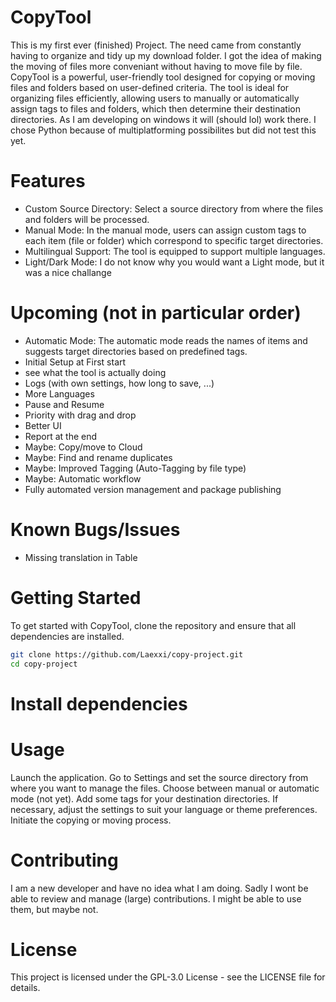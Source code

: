 # CopyTool

This is my first ever (finished) Project. The need came from constantly having to organize and tidy up my download folder. I got the idea of making the moving of files more conveniant without having to move file by file.
CopyTool is a powerful, user-friendly tool designed for copying or moving files and folders based on user-defined criteria. The tool is ideal for organizing files efficiently, allowing users to manually or automatically assign tags to files and folders, which then determine their destination directories.
As I am developing on windows it will (should lol) work there. I chose Python because of multiplatforming possibilites but did not test this yet.

# Features

- Custom Source Directory: Select a source directory from where the files and folders will be processed.
- Manual Mode: In the manual mode, users can assign custom tags to each item (file or folder) which correspond to specific target directories.
- Multilingual Support: The tool is equipped to support multiple languages.
- Light/Dark Mode: I do not know why you would want a Light mode, but it was a nice challange

# Upcoming (not in particular order)

- Automatic Mode: The automatic mode reads the names of items and suggests target directories based on predefined tags.
- Initial Setup at First start
- see what the tool is actually doing
- Logs (with own settings, how long to save, ...)
- More Languages
- Pause and Resume
- Priority with drag and drop
- Better UI
- Report at the end
- Maybe: Copy/move to Cloud
- Maybe: Find and rename duplicates
- Maybe: Improved Tagging (Auto-Tagging by file type)
- Maybe: Automatic workflow
- Fully automated version management and package publishing

# Known Bugs/Issues

- Missing translation in Table

# Getting Started

To get started with CopyTool, clone the repository and ensure that all dependencies are installed.

```bash
git clone https://github.com/Laexxi/copy-project.git
cd copy-project
```

# Install dependencies

# Usage

Launch the application.
Go to Settings and set the source directory from where you want to manage the files.
Choose between manual or automatic mode (not yet).
Add some tags for your destination directories.
If necessary, adjust the settings to suit your language or theme preferences.
Initiate the copying or moving process.

# Contributing

I am a new developer and have no idea what I am doing. Sadly I wont be able to review and manage (large) contributions. I might be able to use them, but maybe not.

# License

This project is licensed under the GPL-3.0 License - see the LICENSE file for details.
